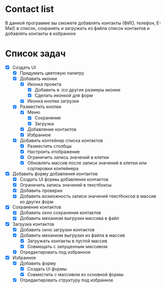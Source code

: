 # Contact list
В данной программе вы сможете добавлять контакты (ФИО, телефон, E-Mail) в список, сохранять и загружать из файла список контактов и добавлять контакты в избранное
# Список задач
- [x] Создать UI
  - [x] Придумать цветовую палитру
  - [x] Добавить иконки
    - [x] Иконка проекта
      - [x] Добавить в .ico другие размеры иконки
      - [x] Сделать иконкой для форм
    - [x] Иконка кнопки загрузки
  - [x] Разместить кнопки
    - [x] Меню
      - [x] Сохранение
      - [x] Загрузка
    - [x] Добавление контактов
    - [x] Избранное
  - [x] Добавить контейнер списка контактов
    - [x] Разместить столбцы
    - [x] Настроить отображение
    - [x] Ограничить запись значений в клетки
    - [x] Обновлять массив после записи значений в клетки или сортировки контейнера
- [x] Добавить форму добавления контактов
  - [x] Создать UI формы добавления контактов
  - [x] Ограничить запись значений в текстбоксы
  - [x] Добавить проверки
  - [x] Добавить возможность записи значений текстбоксов в массив из других форм
- [x] Сохранение контактов
  - [x] Добавить окно сохранения контактов
  - [x] Добавить механизм выгрузки массива в файл
- [x] Загрузка контактов
  - [x] Добавить окно загрузки контактов
  - [x] Добавить механизм выгрузки из файла в массив
    - [x] Загружать контакты в пустой массив
    - [x] Совмещать с запущенным массивом
  - [x] Отредактировать под избранное
- [x] Избранное
  - [x] Добавить форму
    - [x] Создать Ui формы
    - [x] Совместить с массивом из основной формы
  - [x] Отредактировать структуру под избранное